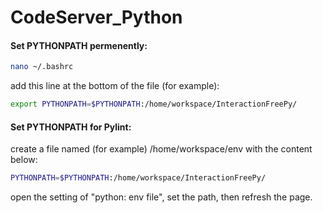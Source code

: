 # CodeServer_Python

#### Set PYTHONPATH permenently:
```bash
nano ~/.bashrc
```
add this line at the bottom of the file (for example):
```bash
export PYTHONPATH=$PYTHONPATH:/home/workspace/InteractionFreePy/
```

#### Set PYTHONPATH for Pylint:
create a file named (for example) /home/workspace/env with the content below:
```bash
PYTHONPATH=$PYTHONPATH:/home/workspace/InteractionFreePy/
```
open the setting of "python: env file", set the path, then refresh the page.
